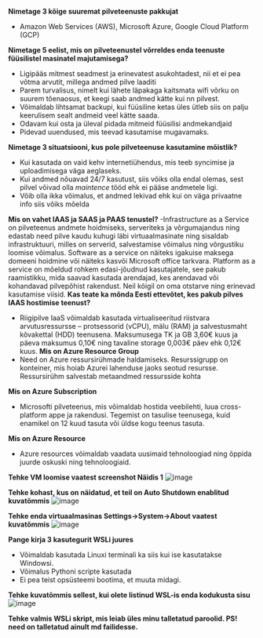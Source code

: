 **Nimetage 3 kõige suuremat pilveteenuste pakkujat**
  - Amazon Web Services (AWS), Microsoft Azure, Google Cloud Platform (GCP)
 
**Nimetage 5 eelist, mis on pilveteenustel võrreldes enda teenuste füüsilistel masinatel majutamisega?**
  - Ligipääs mitmest seadmest ja erinevatest asukohtadest, nii et ei pea võtma arvutit, millega andmed pilve laaditi
  - Parem turvalisus, nimelt kui lähete läpakaga kaitsmata wifi võrku on suurem tõenaosus, et keegi saab andmed kätte kui nn pilvest.
  - Võimaldab lihtsamat backupi, kui füüsiline ketas üles ütleb siis on palju keerulisem sealt andmeid veel kätte saada.
  - Odavam kui osta ja üleval pidada mitmeid füüsilisi andmekandjaid
  - Pidevad uuendused, mis teevad kasutamise mugavamaks.

**Nimetage 3 situatsiooni, kus pole pilveteenuse kasutamine mõistlik?**
  - Kui kasutada on vaid kehv internetiühendus, mis teeb syncimise ja uploadimisega väga aeglaseks.
  - Kui andmed nõuavad 24/7 kasutust, siis võiks olla endal olemas, sest pilvel võivad olla _maintence_ tööd ehk ei pääse andmetele ligi.
  - Võib olla ikka võimalus, et andmed lekivad ehk kui on väga privaatne info siis võiks mõelda

**Mis on vahet IAAS ja SAAS ja PAAS tenustel?**
  -Infrastructure as a Service on pilveteenus andmete hoidmiseks, serveriteks ja võrgumajandus ning edastab need pilve kaudu kuhugi läbi virtuaalmasinate ning sisaldab   infrastruktuuri, milles on serverid, salvestamise võimalus ning võrgustiku loomise võimalus. Software as a service on näiteks igakuise maksega domeeni hoidmine või     näiteks kasvõi Microsoft office tarkvara. Platform as a service on mõeldud rohkem edasi-jõudnud kasutajatele, see pakub raamistikku, mida saavad kasutada arendajad,    kes arendavad või kohandavad pilvepõhist rakendust. Neil kõigil on oma otstarve ning erinevad kasutamise viisid.
**Kas teate ka mõnda Eesti ettevõtet, kes pakub pilves IAAS hostimise teenust?**
- Riigipilve IaaS võimaldab kasutada virtualiseeritud riistvara arvutusressursse – protsessorid (vCPU), mälu (RAM) ja salvestusmaht kõvakettal (HDD) teenusena.           Maksumusega TK ja GB 3,60€ kuus ja päeva maksumus 0,10€ ning tavaline storage 0,003€ päev ehk 0,12€ kuus.
**Mis on Azure Resource Group**
- Need on Azure ressursirühmade haldamiseks. Resurssigrupp on konteiner, mis hoiab Azurei lahenduse jaoks seotud resursse. Ressursirühm salvestab metaandmed ressursside kohta

**Mis on Azure Subscription**
  - Microsofti pilveteenus, mis võimaldab hostida veebilehti, luua cross-platform appe ja rakendusi. Tegemist on tasulise teenusega, kuid enamikel on 12 kuud tasuta või üldse kogu teenus tasuta.

**Mis on Azure Resource**
  - Azure resources võimaldab vaadata uusimaid tehnoloogiad ning õppida juurde oskuski ning tehnoloogiaid.

**Tehke VM loomise vaatest screenshot Näidis 1**
![image](https://user-images.githubusercontent.com/112877689/205142907-2f3d1b46-5157-4991-a35a-82be326ae0ab.png)

**Tehke kohast, kus on näidatud, et teil on Auto Shutdown enablitud kuvatõmmis**
![image](https://user-images.githubusercontent.com/112877689/205148700-438928e5-505a-407a-8a59-db9d1b584d04.png)

**Tehke enda virtuaalmasinas Settings->System->About vaatest kuvatõmmis**
![image](https://user-images.githubusercontent.com/112877689/205154432-e1f92982-6314-48bd-94b2-6460b20b8f88.png)


**Pange kirja 3 kasutegurit WSLi juures**
  - Võimaldab kasutada Linuxi terminali ka siis kui ise kasutatakse Windowsi.
  - Võimalus Pythoni scripte kasutada
  - Ei pea teist opsüsteemi bootima, et muuta midagi.

**Tehke kuvatõmmis sellest, kui olete listinud WSL-is enda kodukusta sisu**
![image](https://user-images.githubusercontent.com/112877689/205157549-5a89618d-3268-4783-be4c-c5e85073a019.png)


**Tehke valmis WSLi skript, mis leiab üles minu talletatud paroolid. PS! need on talletatud ainult md failidesse.**
